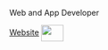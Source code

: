 Web and App Developer

<p align="left">
 <a href="https://camyujistark.com" target="blank">Website</a>
 <a href="https://www.linkedin.com/in/cameron-stark-b0469721/" target="blank"><img align="center" src="https://cdn.jsdelivr.net/npm/simple-icons@3.0.1/icons/linkedin.svg" alt="" height="30" width="40" /></a>
</p>
